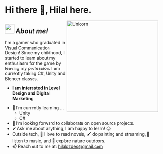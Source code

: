 # Hi there 👋, Hilal here. 

<img align="right" width=300px alt="Unicorn" src="https://c.tenor.com/GN73MKBawZYAAAAi/busy-cute.gif" />

## <img src="https://media.giphy.com/media/ObNTw8Uzwy6KQ/giphy.gif" width="30px">&nbsp;***About me!***

I'm a gamer who graduated in Visual Communication Design! Since my childhood, I started to learn about my enthusiasm for the game by leaving my profession. I am currently taking C#, Unity and Blender classes. 
* **I am interested in Level Design and Digital Marketing**
- 🌱 I’m currently learning ...
  - Unity
  - C# 
- 👯 I’m looking forward to collaborate on open source projects.
- ✔ Ask me about anything, I am happy to learn! 😉<br>
- Outside tech, 📖 I love to read novels, 🖌️ do painting and streaming, 🎵 listen to music, and 🌴 explore nature outdoors.
- 📫 Reach out to me at: <a href="hilalozdes@gmail.com">hilalozdes@gmail.com</a>
